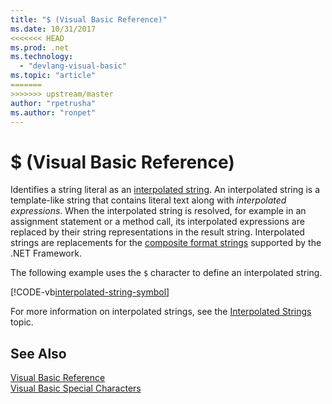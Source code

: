 ```yaml
---
title: "$ (Visual Basic Reference)"
ms.date: 10/31/2017
<<<<<<< HEAD
ms.prod: .net
ms.technology: 
  - "devlang-visual-basic"
ms.topic: "article"
=======
>>>>>>> upstream/master
author: "rpetrusha"
ms.author: "ronpet"
---
```

# $ (Visual Basic Reference)

Identifies a string literal as an [interpolated string](../../programming-guide/language-features/strings/interpolated-strings.md). An interpolated string is a template-like string that contains literal text along with *interpolated expressions*. When the interpolated string is resolved, for example in an assignment statement or a method call, its interpolated expressions are replaced by their string representations in the result string. Interpolated strings are replacements for the [composite format strings](../../../standard/base-types/composite-format.md) supported by the .NET Framework.

The following example uses the `$` character to define an interpolated string.

[!CODE-vb[interpolated-string-symbol](../../../../samples/snippets/visualbasic/language-reference/special-characters/dollar-sign1.vb)]

For more information on interpolated strings, see the [Interpolated Strings](../../programming-guide/language-features/strings/interpolated-strings.md) topic.

## See Also  
 [Visual Basic Reference](../index.md)  
 [Visual Basic Special Characters](index.md)
